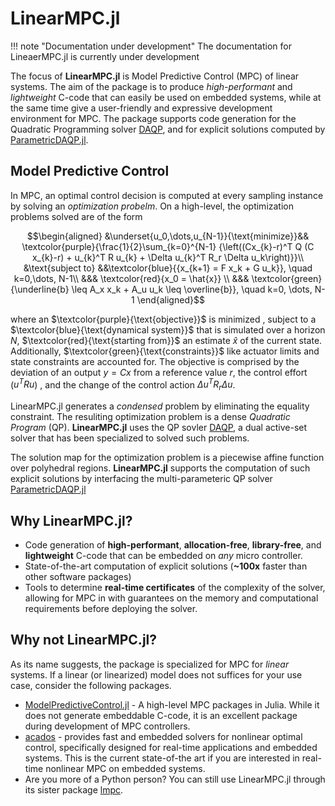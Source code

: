 # LinearMPC.jl

!!! note "Documentation under development"
    The documentation for LineaerMPC.jl is currently under development

The focus of **LinearMPC.jl** is Model Predictive Control (MPC) of linear systems. The aim of the package is to produce _high-performant_ and _lightweight_ C-code that can easily be used on embedded systems, while at the same time give a user-friendly and expressive development environment for MPC. The package supports code generation for the Quadratic Programming solver [DAQP](https://github.com/darnstrom/daqp), and for explicit solutions computed by [ParametricDAQP.jl](https://github.com/darnstrom/ParametricDAQP.jl).

## Model Predictive Control 
In MPC, an optimal control decision is computed at every sampling instance by solving an _optimization probelm_. On a high-level, the optimization problems solved are of the form

```math
\begin{aligned}
        &\underset{u_0,\dots,u_{N-1}}{\text{minimize}}&& \textcolor{purple}{\frac{1}{2}\sum_{k=0}^{N-1} {\left((Cx_{k}-r)^T Q (C x_{k}-r) + u_{k}^T R u_{k} + \Delta u_{k}^T R_r \Delta u_k\right)}}\\
        &\text{subject to} &&\textcolor{blue}{{x_{k+1} = F x_k + G u_k}}, \quad k=0,\dots, N-1\\
        &&& \textcolor{red}{x_0 = \hat{x}} \\
        &&& \textcolor{green}{\underline{b} \leq A_x x_k + A_u u_k  \leq \overline{b}}, \quad k=0, \dots, N-1
\end{aligned}
```
where an $\textcolor{purple}{\text{objective}}$ is minimized , subject to a $\textcolor{blue}{\text{dynamical system}}$ that is simulated over a horizon $N$, $\textcolor{red}{\text{starting from}}$ an estimate $\hat{x}$ of the current state. Additionally, $\textcolor{green}{\text{constraints}}$ like actuator limits and state constraints are accounted for. The objective is comprised by the deviation of an output $y= Cx$ from a reference value $r$, the control effort ($u^T R u$) , and the change of the control action $\Delta u^T R_r \Delta u$. 

LinearMPC.jl generates a _condensed_ problem by eliminating the equality constraint. The resuliting optimization problem is a dense _Quadratic Program_ (QP). **LinearMPC.jl** uses the QP sovler [DAQP](https://github.com/darnstrom/daqp), a dual active-set solver that has been specialized to solved such problems.

The solution map for the optimization problem is a piecewise affine function over polyhedral regions. **LinearMPC.jl** supports the computation of such explicit solutions by interfacing the multi-parameteric QP solver [ParametricDAQP.jl](https://github.com/darnstrom/ParametricDAQP.jl.)

## Why LinearMPC.jl? 
* Code generation of **high-performant**, **allocation-free**, **library-free**, and **lightweight** C-code that can be embedded on _any_ micro controller. 
* State-of-the-art computation of explicit solutions (**~100x** faster than other software packages)  
* Tools to determine **real-time certificates** of the complexity of the solver, allowing for MPC in with guarantees on the memory and computational requirements before deploying the solver.

## Why not LinearMPC.jl? 
As its name suggests, the package is specialized for MPC for _linear_ systems. If a linear (or linearized) model does not suffices for your use case, consider the following packages.
* [ModelPredictiveControl.jl](https://github.com/JuliaControl/ModelPredictiveControl.jl) - A high-level MPC packages in Julia. While it does not generate embeddable C-code, it is an excellent package during development of MPC controllers. 
* [acados](https://github.com/acados/acados) - provides fast and embedded solvers for nonlinear optimal control, specifically designed for real-time applications and embedded systems. This is the current state-of-the art if you are interested in real-time nonlinear MPC on embedded systems. 
* Are you more of a Python person? You can still use LinearMPC.jl through its sister package [lmpc](https://github.com/darnstrom/lmpc).
